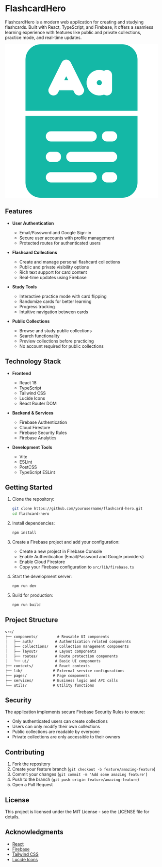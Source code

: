 # FlashcardHero

FlashcardHero is a modern web application for creating and studying flashcards. Built with React, TypeScript, and Firebase, it offers a seamless learning experience with features like public and private collections, practice mode, and real-time updates.

![FlashcardHero Logo](public/vite.svg)

## Features

- **User Authentication**
  - Email/Password and Google Sign-in
  - Secure user accounts with profile management
  - Protected routes for authenticated users

- **Flashcard Collections**
  - Create and manage personal flashcard collections
  - Public and private visibility options
  - Rich text support for card content
  - Real-time updates using Firebase

- **Study Tools**
  - Interactive practice mode with card flipping
  - Randomize cards for better learning
  - Progress tracking
  - Intuitive navigation between cards

- **Public Collections**
  - Browse and study public collections
  - Search functionality
  - Preview collections before practicing
  - No account required for public collections

## Technology Stack

- **Frontend**
  - React 18
  - TypeScript
  - Tailwind CSS
  - Lucide Icons
  - React Router DOM

- **Backend & Services**
  - Firebase Authentication
  - Cloud Firestore
  - Firebase Security Rules
  - Firebase Analytics

- **Development Tools**
  - Vite
  - ESLint
  - PostCSS
  - TypeScript ESLint

## Getting Started

1. Clone the repository:
   ```bash
   git clone https://github.com/yourusername/flashcard-hero.git
   cd flashcard-hero
   ```

2. Install dependencies:
   ```bash
   npm install
   ```

3. Create a Firebase project and add your configuration:
   - Create a new project in Firebase Console
   - Enable Authentication (Email/Password and Google providers)
   - Enable Cloud Firestore
   - Copy your Firebase configuration to `src/lib/firebase.ts`

4. Start the development server:
   ```bash
   npm run dev
   ```

5. Build for production:
   ```bash
   npm run build
   ```

## Project Structure

```
src/
├── components/         # Reusable UI components
│   ├── auth/          # Authentication related components
│   ├── collections/   # Collection management components
│   ├── layout/        # Layout components
│   ├── routes/        # Route protection components
│   └── ui/            # Basic UI components
├── contexts/          # React contexts
├── lib/              # External service configurations
├── pages/            # Page components
├── services/         # Business logic and API calls
└── utils/            # Utility functions
```

## Security

The application implements secure Firebase Security Rules to ensure:
- Only authenticated users can create collections
- Users can only modify their own collections
- Public collections are readable by everyone
- Private collections are only accessible to their owners

## Contributing

1. Fork the repository
2. Create your feature branch (`git checkout -b feature/amazing-feature`)
3. Commit your changes (`git commit -m 'Add some amazing feature'`)
4. Push to the branch (`git push origin feature/amazing-feature`)
5. Open a Pull Request

## License

This project is licensed under the MIT License - see the LICENSE file for details.

## Acknowledgments

- [React](https://reactjs.org/)
- [Firebase](https://firebase.google.com/)
- [Tailwind CSS](https://tailwindcss.com/)
- [Lucide Icons](https://lucide.dev/)